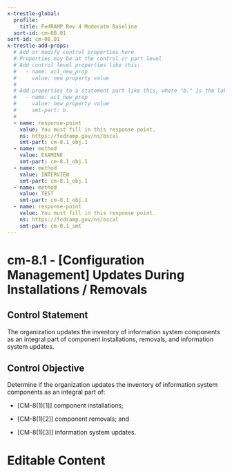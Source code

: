 ```yaml
---
x-trestle-global:
  profile:
    title: FedRAMP Rev 4 Moderate Baseline
  sort-id: cm-08.01
sort-id: cm-08.01
x-trestle-add-props:
  # Add or modify control properties here
  # Properties may be at the control or part level
  # Add control level properties like this:
  #   - name: ac1_new_prop
  #     value: new property value
  #
  # Add properties to a statement part like this, where "b." is the label of the target statement part
  #   - name: ac1_new_prop
  #     value: new property value
  #     smt-part: b.
  #
  - name: response-point
    value: You must fill in this response point.
    ns: https://fedramp.gov/ns/oscal
    smt-part: cm-8.1_obj.1
  - name: method
    value: EXAMINE
    smt-part: cm-8.1_obj.1
  - name: method
    value: INTERVIEW
    smt-part: cm-8.1_obj.1
  - name: method
    value: TEST
    smt-part: cm-8.1_obj.1
  - name: response-point
    value: You must fill in this response point.
    ns: https://fedramp.gov/ns/oscal
    smt-part: cm-8.1_smt
---
```


# cm-8.1 - \[Configuration Management\] Updates During Installations / Removals

## Control Statement

The organization updates the inventory of information system components as an integral part of component installations, removals, and information system updates.

## Control Objective

Determine if the organization updates the inventory of information system components as an integral part of:

- \[CM-8(1)[1]\] component installations;

- \[CM-8(1)[2]\] component removals; and

- \[CM-8(1)[3]\] information system updates.

# Editable Content

<!-- Make additions and edits below -->
<!-- The above represents the contents of the control as received by the profile, prior to additions. -->
<!-- If the profile makes additions to the control, they will appear below. -->
<!-- The above markdown may not be edited but you may edit the content below, and/or introduce new additions to be made by the profile. -->
<!-- If there is a yaml header at the top, parameter values may be edited. Use --set-parameters to incorporate the changes during assembly. -->
<!-- The content here will then replace what is in the profile for this control, after running profile-assemble. -->
<!-- The added parts in the profile for this control are below.  You may edit them and/or add new ones. -->
<!-- Each addition must have a heading either of the form ## Control my_addition_name -->
<!-- or ## Part a. (where the a. refers to one of the control statement labels.) -->
<!-- "## Control" parts are new parts added after the statement part. -->
<!-- "## Part" parts are new parts added into the top-level statement part with that label. -->
<!-- Subparts may be added with nested hash levels of the form ### My Subpart Name -->
<!-- underneath the parent ## Control or ## Part being added -->
<!-- See https://oscal-compass.github.io/compliance-trestle/tutorials/ssp_profile_catalog_authoring/ssp_profile_catalog_authoring for guidance. -->
